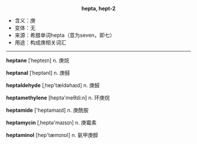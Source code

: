 
**<center>hepta, hept-2</center>**

- <span class="definition">含义：庚</span>
- <span class="definition">变体：无</span>
- <span class="definition">来源：希腊单词hepta（意为seven，即七）</span>
- <span class="definition">用途：构成庚相关词汇</span>

---

<span class="vocabulary">**heptane**</span> [ˈhepteɪn] n. 庚烷

<span class="vocabulary">**heptanal**</span> [ˈheptənl] n. 庚醛

<span class="vocabulary">**heptaldehyde**</span> [ˌhep'tældəhaɪd] n. 庚醛

<span class="vocabulary">**heptamethylene**</span> [heptə'meθɪli:n] n. 环庚烷

<span class="vocabulary">**heptamide**</span> ['heptәmaɪd] n. 庚酰胺

<span class="vocabulary">**heptamycin**</span> [ˌheptә'maɪsɪn] n. 庚霉素

<span class="vocabulary">**heptaminol**</span> [hep'tæmɪnɒl] n. 氨甲庚醇
